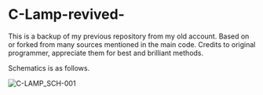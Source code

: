 # C-Lamp-revived-
This is a backup of my previous repository from my old account. Based on or forked from many sources mentioned in the main code. Credits to original programmer, appreciate them for best and brilliant methods.

Schematics is as follows.

![C-LAMP_SCH-001](https://github.com/ChrisSuryanto/C-Lamp-revived-/assets/146957789/04cad508-569b-4b18-8261-0eb478ca90c0)
